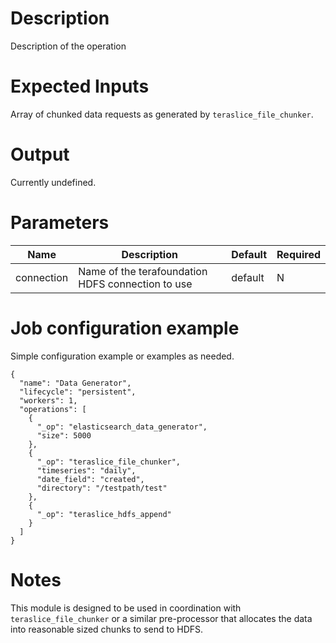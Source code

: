 # Description

Description of the operation

# Expected Inputs

Array of chunked data requests as generated by `teraslice_file_chunker`.

# Output

Currently undefined.

# Parameters

| Name | Description | Default | Required |
| ---- | ----------- | ------- | -------- |
| connection | Name of the terafoundation HDFS connection to use | default | N |

# Job configuration example

Simple configuration example or examples as needed.

```
{
  "name": "Data Generator",
  "lifecycle": "persistent",
  "workers": 1,
  "operations": [
    {
      "_op": "elasticsearch_data_generator",
      "size": 5000
    },
    {
      "_op": "teraslice_file_chunker",
      "timeseries": "daily",
      "date_field": "created",
      "directory": "/testpath/test"
    },
    {
      "_op": "teraslice_hdfs_append"
    }
  ]
}
```

# Notes

This module is designed to be used in coordination with `teraslice_file_chunker` or a similar pre-processor that allocates the data into reasonable sized chunks to send to HDFS.
